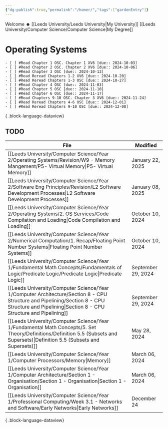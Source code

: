 ```yaml
---
{"dg-publish":true,"permalink":"/homer/","tags":["gardenEntry"]}
---
```


Welcome ☻ 
[[Leeds University/Leeds University\|My University]]
[[Leeds University/Computer Science/Computer Science\|My Degree]]


# Operating Systems

    - [ ] #Read Chapter 1 OSC. Chapter 1 XV6 [due:: 2024-10-03]
    - [ ] #Read Chapter 2 OSC. Chapter 2 XV6 [due:: 2024-10-06]
    - [ ] #Read Chapter 3 OSC [due:: 2024-10-13]
    - [ ] #Read Reread Chapters 1-2 XV6 [due:: 2024-10-20]
    - [ ] #Read Reread Chapters 1-3 OSC [due:: 2024-10-27]
    - [ ] #Read Chapter 4 OSC [due:: 2024-11-03]
    - [ ] #Read Chapter 5 OSC [due:: 2024-11-10]
    - [ ] #Read Chapter 6 OSC [due:: 2024-11-17]
    - [ ] #Read Chapters 9-10 OSC. Chapter 3 XV6 [due:: 2024-11-24]
    - [ ] #Read Reread Chapters 4-6 OSC [due:: 2024-12-01]
    - [ ] #Read Reread Chapters 9-10 OSC [due:: 2024-12-08]

{ .block-language-dataview}
## TODO
| File                                                                                                                                                                                              | Modified           |
| ------------------------------------------------------------------------------------------------------------------------------------------------------------------------------------------------- | ------------------ |
| [[Leeds University/Computer Science/Year 2/Operating Systems/Revision/W9 - Memory Mangement/P5- Virtual Memory\|P5- Virtual Memory]]                                                           | January 22, 2025   |
| [[Leeds University/Computer Science/Year 2/Software Eng Principles/Revision/L2 Software Development Processes\|L2 Software Development Processes]]                                             | January 08, 2025   |
| [[Leeds University/Computer Science/Year 2/Operating Systems/2. OS Services/Code Compilation and Loading\|Code Compilation and Loading]]                                                       | October 10, 2024   |
| [[Leeds University/Computer Science/Year 2/Numerical Computation/1. Recap/Floating Point Number Systems\|Floating Point Number Systems]]                                                       | October 10, 2024   |
| [[Leeds University/Computer Science/Year 1/Fundamental Math Concepts/Fundamentals of Logic/Predicate Logic/Predicate Logic\|Predicate Logic]]                                                  | September 29, 2024 |
| [[Leeds University/Computer Science/Year 1/Computer Architecture/Section 8 - CPU Structure and Pipelining/Section 8 - CPU Structure and Pipelining\|Section 8 - CPU Structure and Pipelining]] | September 29, 2024 |
| [[Leeds University/Computer Science/Year 1/Fundamental Math Concepts/5. Set Theory/Definitions/Definition 5.5 (Subsets and Supersets)\|Definition 5.5 (Subsets and Supersets)]]                | May 28, 2024       |
| [[Leeds University/Computer Science/Year 1/Computer Processors/Memory\|Memory]]                                                                                                                | March 06, 2024     |
| [[Leeds University/Computer Science/Year 1/Computer Architecture/Section 1 - Organisation/Section 1 - Organisation\|Section 1 - Organisation]]                                                 | March 06, 2024     |
| [[Leeds University/Computer Science/Year 1/Professional Computing/Week 3.1 - Networks and Software/Early Networks\|Early Networks]]                                                            | December 24        |

{ .block-language-dataview}
